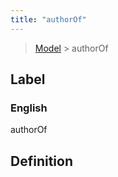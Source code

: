 ```yaml
---
title: "authorOf"
---
```


> [Model](./../) > authorOf

## Label

### English
authorOf


## Definition



    
